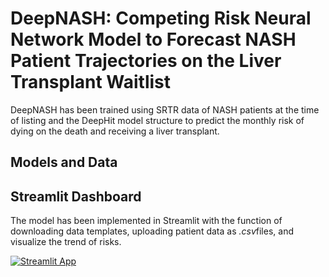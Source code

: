 # DeepNASH:  Competing Risk Neural Network Model to Forecast NASH Patient Trajectories on the Liver Transplant Waitlist
DeepNASH has been trained using SRTR data of NASH patients at the time of listing and the DeepHit model structure to predict the monthly risk of dying on the death and receiving a liver transplant. 

## Models and Data 


## Streamlit Dashboard
The model has been implemented in Streamlit with the function of downloading data templates, uploading patient data as *.csv*files, and visualize the trend of risks. 

[![Streamlit App](https://static.streamlit.io/badges/streamlit_badge_black_white.svg)](https://deepnash.streamlit.app/)

# 

